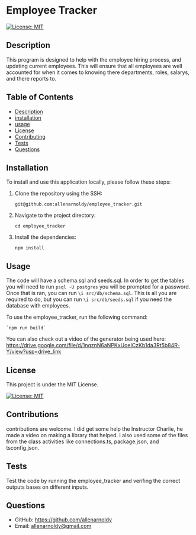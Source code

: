# Employee Tracker

[![License: MIT](https://img.shields.io/badge/License-MIT-yellow.svg)](https://opensource.org/licenses/MIT)

## Description
This program is designed to help with the employee hiring process, and updating current employees. This will ensure that all employees are well accounted for when it comes to knowing there departments, roles, salarys, and there reports to.

## Table of Contents
- [Description](#description)
- [installation](#installation)
- [usage](#usage)
- [License](#license)
- [Contributing](#contributing)
- [Tests](#test)
- [Questions](#questions)

## Installation

To install and use this application locally, please follow these steps:

1. Clone the repository using the SSH:

    `git@github.com:allenarnoldy/employee_tracker.git`
2. Navigate to the project directory:

    `cd employee_tracker`
3. Install the dependencies:

    `npm install` 

## Usage
The code will have a schema.sql and seeds.sql. In order to get the tables you will need to run `psql -U postgres` you will be prompted for a password. Once that is ran, you can run `\i src/db/schema.sql`. This is all you are required to do, but you can run `\i src/db/seeds.sql` if you need the database with employees.

To use the employee_tracker, run the following command:

    `npm run build`
You can also check out a video of the generator being used here:
https://drive.google.com/file/d/1nqznN6aNPKxUoeICzKb1da3Rt5b84R-Y/view?usp=drive_link

## License

This project is under the MIT License.

[![License: MIT](https://img.shields.io/badge/License-MIT-yellow.svg)](https://opensource.org/licenses/MIT)

## Contributions

contributions are welcome. I did get some help the Instructor Charlie, he made a video on making a library that helped. I also used some of the files from the class activities like connections.ts, package.json, and tsconfig.json.

## Tests

Test the code by running the employee_tracker and verifing the correct outputs bases on different inputs.

## Questions
- GitHub: https://github.com/allenarnoldy
- Email: allenarnoldy@gmail.com
